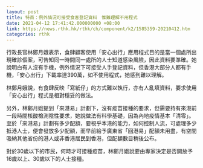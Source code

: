 ```yaml
---
layout: post
title: 特首：例外情況可接受食客登記資料　惟難理解不用程式
date: 2021-04-12 17:41:42.000000000 +08:00
link: https://news.rthk.hk/rthk/ch/component/k2/1585359-20210412.htm
categories: rthk
---
```


行政長官林鄭月娥表示，食肆顧客使用「安心出行」應用程式目的是當一個處所出現確診個案，可告知同一時間同一處所的人士知道感染風險，因此資料要準確。她說明白有人沒有手機，例外情況下可接受人手登記資料，但香港大部分人都有手機，「安心出行」下載率達390萬，如不使用程式，她感到難以理解。

林鄭月娥說，有食肆反映「寫紙仔」的方式難以執行，亦有人亂填資料，要求使用「安心出行」程式是相對穩妥的做法。

另外，林鄭月娥提到「來港易」計劃下，沒有疫苗接種的要求，但需要持有來港前一段時間核酸檢測陰性要求，她說做法有科學基礎，因為內地疫情基本「清零」。至於「來港易」計劃有多少配額，要視乎本港的能力，如何控制人流，可處理多少抵港人士，便會發放多少配額，而早前給予廣東省「回港易」配額未用盡，有空間吸納其他省份的港人或非香港居民到香港，但配額數目稍後公布。

對於30歲以下的市民，何時才可接種疫苗，林鄭月娥說要由專家決定是否開放予16歲以上、30歲以下的人士接種。
